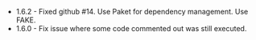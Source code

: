 * 1.6.2 - Fixed github #14. Use Paket for dependency management. Use FAKE.
* 1.6.0 - Fix issue where some code commented out was still executed.
